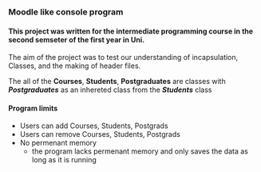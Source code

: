 ###  Moodle like console program
#### This project was written for the intermediate programming course in the second semseter of the first year in Uni.
The aim of the project was to test our understanding of incapsulation, Classes, and the making of header files.

The all of the **Courses**, **Students**, **Postgraduates** are classes with **_Postgraduates_** as an inhereted class from the **_Students_** 
class

#### Program limits
- Users can add Courses, Students, Postgrads
- Users can remove Courses, Students, Postgrads
- No permenant memory
  - the program lacks permenant memory and only saves the data as long as it is running
